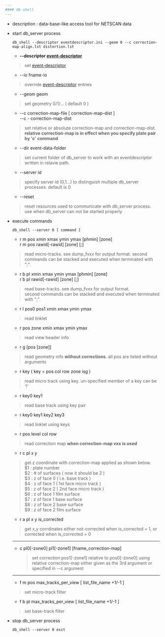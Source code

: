 ```yaml
---
#### db-shell
---
```


+ description : data-base-like access tool for NETSCAN data  

+ start db_server process
  
  ```db_shell --descriptor eventdescriptor.ini --geom 0 --c correction-map-align.lst distortion.lst```

  - **--descriptor [event-descriptor](event-descriptor)**
  > set [event-descriptor](event-descriptor)  

  - --io fname-io
  > override [event-descriptor](event-descriptor) entries  

  - --geom geom
  > set geometry 0/1/... ( default 0 )  

  - --c correction-map-file [ correction-map-dist ]  
    --c - correction-map-dist
  > set relative or absolute correction-map and correction-map-dist.  
  > **relative correction-map is in effect when you specify plate pair by 'c' command**  

  - --dir event-data-folder
  > set current folder of db_server to work with an eventdescriptor written in relavie path.  

  - --server id
  > specify server id (0,1...) to distinguish multiple db_server processes. default is 0  

  - --reset
  > reset resources used to communicate with db_server process.  
  > use when db_server can not be started properly  

+ execute commands
  
  ```db_shell --server 0 [ command ]```

  - r m pos xmin xmax ymin ymax [phmin] [zone]  
    r m pos rawid[-rawid] [zone] [;]
  > read micro-tracks. see dump_fvxx for output format. 
  > second commands can be stacked and executed when terminated with ";".  

  - r b pl xmin xmax ymin ymax [phmin] [zone]  
    r b pl rawid[-rawid] [zone] [;]
  > read base-tracks. see dump_fvxx for output format.  
  > second commands can be stacked and executed when terminated with ";".  

  - r l pos0 pos1 xmin xmax ymin ymax
  > read linklet  

  - r pos zone xmin xmax ymin ymax
  > read view header info  

  - r g [pos [zone]]
  > read geometry info **without corrections**. all pos are listed without arguments  

  - r key ( key = pos col row zone isg )
  > read micro track using key. un-specified member of a key can be '!'  
  
  - r key0 key1
  > read base track using key pair  
  
  - r key0 key1 key2 key3
  > read linklet using keys  
  
  - r pos level col row
  > read correction map **when correction-map vxx is used**  
  
  - r c pl x y
  > get z coordinate with correction-map applied as shown below.  
  > $1 : plate number  
  > $2 : \# of surfaces ( now it should be 2 )  
  > $3 : z of face 0 ( i.e. base track )  
  > $4 : z of face 1 ( 1st face micro track )  
  > $5 : z of face 2 ( 2nd face micro track )  
  > $6 : z of face 1 film surface  
  > $7 : z of face 1 base surface  
  > $8 : z of face 2 base surface  
  > $9 : z of face 2 film surface  

  - r a pl x y is_corrected
  > get x,y corrdinates either not-corrected when is_corrected = 1, or corrected when is_corrected = 0  

  ---
  - c pl0[-zone0] pl1[-zone1] [fname_correction-map]

    > set correction pos1[-zone1] relative to pos0[-zone0] using relative correction-map either given as the 3rd argument or specified in --c argument  

  ---
  - f m pos max_tracks_per_view [ list_file_name +1/-1 ]
  > set micro-track filter  

  - f b pl  max_tracks_per_view [ list_file_name +1/-1 ]
  > set base-track filter

+ stop db_server process
  
  ```db_shell --server 0 exit```
